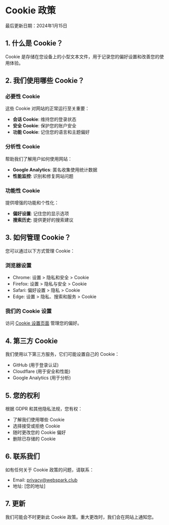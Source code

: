 # Cookie 政策

最后更新日期：2024年1月15日

## 1. 什么是 Cookie？

Cookie 是存储在您设备上的小型文本文件，用于记录您的偏好设置和改善您的使用体验。

## 2. 我们使用哪些 Cookie？

### 必要性 Cookie
这些 Cookie 对网站的正常运行至关重要：
- **会话 Cookie**: 维持您的登录状态
- **安全 Cookie**: 保护您的账户安全
- **功能 Cookie**: 记住您的语言和主题偏好

### 分析性 Cookie
帮助我们了解用户如何使用网站：
- **Google Analytics**: 匿名收集使用统计数据
- **性能监控**: 识别和修复网站问题

### 功能性 Cookie
提供增强的功能和个性化：
- **偏好设置**: 记住您的显示选项
- **搜索历史**: 提供更好的搜索建议

## 3. 如何管理 Cookie？

您可以通过以下方式管理 Cookie：

### 浏览器设置
- Chrome: 设置 > 隐私和安全 > Cookie
- Firefox: 设置 > 隐私与安全 > Cookie
- Safari: 偏好设置 > 隐私 > Cookie
- Edge: 设置 > 隐私、搜索和服务 > Cookie

### 我们的 Cookie 设置
访问 [Cookie 设置页面](/settings/cookies) 管理您的偏好。

## 4. 第三方 Cookie

我们使用以下第三方服务，它们可能设置自己的 Cookie：
- GitHub (用于登录认证)
- Cloudflare (用于安全和性能)
- Google Analytics (用于分析)

## 5. 您的权利

根据 GDPR 和其他隐私法规，您有权：
- 了解我们使用哪些 Cookie
- 选择接受或拒绝 Cookie
- 随时更改您的 Cookie 偏好
- 删除已存储的 Cookie

## 6. 联系我们

如有任何关于 Cookie 政策的问题，请联系：
- Email: privacy@webspark.club
- 地址: [您的地址]

## 7. 更新

我们可能会不时更新此 Cookie 政策。重大更改时，我们会在网站上通知您。
